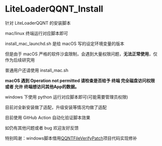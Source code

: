 # LiteLoaderQQNT_Install
针对 LiteLoaderQQNT 的安装脚本

mac/linux 终端运行对应脚本即可

install_mac_launchd.sh 是给 macOS 写的设定环境变量的版本

但是由于 macOS 严格的软件沙盒限制，会遇到大量权限问题，**无法正常使用**，仅作为后续研究用

普通用户还请使用 install_mac.sh

**macOS 遇到 Operation not permitted 请检查是否给予 终端 完全磁盘访问权限 或者 允许 终端想访问其他App的数据。**

windows 下使用 python 运行对应脚本即可(可能需要管理员权限)

目前对全新安装做了适配，升级安装等情况均做了适配

目前使用 GitHub Action 自动化验证脚本效果

如仍有其他问题或者 bug 欢迎友好反馈


特别鸣谢：windows脚本借用[QQNTFileVerifyPatch](https://github.com/LiteLoaderQQNT/QQNTFileVerifyPatch)项目代码实现修补
